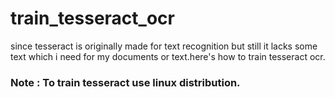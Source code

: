 # train_tesseract_ocr
since tesseract is originally made for text recognition but still it lacks some text which i need for my documents or text.here's how to train tesseract ocr.
### Note : To train tesseract use linux distribution.
